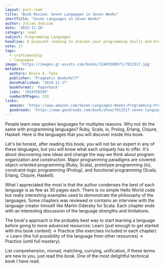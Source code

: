 ```yaml
---
layout: post-read
title: "Book Review: Seven Languages in Seven Weeks"
shortTitle: "Seven Languages in Seven Weeks"
author: Julien Sobczak
date: '2015-11-28'
category: read
subject: Programming Languages
headline: A pleasant reading to sharpen your programming skills and broaden your horizon
note: 17
tags:
  - craftsmanship
  - languages
image: 'https://images.gr-assets.com/books/1348558067l/7912517.jpg'
metadata:
  authors: Bruce A. Tate
  publisher: "Pragmatic Bookshelf"
  datePublished: '2010-11-17'
  bookFormat: 'Paperback'
  isbn: '193435659X'
  numberOfPages: 328
links:
  amazon: 'https://www.amazon.com/Seven-Languages-Weeks-Programming-Programmers/dp/193435659X/'
  goodreads: 'https://www.goodreads.com/book/show/7912517-seven-languages-in-seven-weeks'
---
```


People learn new spoken languages for multiples reasons. Why not do the same with programming languages? Ruby, Scala, io, Prolog, Erlang, Clojure, Haskell. Here is the languages that you will discover inside this book.

Let's be honest, after reading this book, you will not be an expert in any of these languages, but you will know what each uniquely has to offer. It's about discovering new ideas and change the way we think about program organization and construction. Major programming paradigms are covered: object-oriented programming (Ruby, Scala), prototype programming (io), constraint-logic programming (Prolog), and functional programming (Scala, Erlang, Clojure, Haskell).

What I appreciated the most is that the author condenses the best of each language is as few as 30 pages each. There is no simple Hello World code but really interesting examples used to demonstrate the philosophy of the languages. Some chapters was reviewed or contains an interview with the language creator himself like Martin Odersky for Scala. Each chapter ends with an interesting discussion of the language strengths and limitations.

The book's approach is the probably best way to start learning a language before going to more advanced resources: Learn (just enough to get started with this book content) -> Practice (the exercises included in each chapter) -> Learn (the full possibility of the language from other resources) -> Practice (until full mastery).

List comprehension, monad, matching, currying, unification, if these terms are new to you, just read this book. One of the most delightful technical book I have read.
